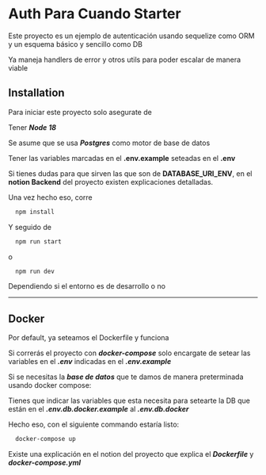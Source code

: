 
# Auth Para Cuando Starter

Este proyecto es un ejemplo de autenticación usando sequelize como ORM y un esquema básico y sencillo como DB

Ya maneja handlers de error y otros utils para poder escalar de manera viable


## Installation

Para iniciar este proyecto solo asegurate de

Tener ___Node 18___

Se asume que se usa ___Postgres___ como motor de base de datos

Tener las variables marcadas en el __.env.example__ seteadas en el  __.env__

Si tienes dudas para que sirven las que son de __DATABASE_URI_ENV__, en el __notion Backend__ del proyecto existen explicaciones detalladas.

Una vez hecho eso, corre

```bash
  npm install
```

Y seguido de 

```bash
  npm run start
```
o

```bash
  npm run dev
```
Dependiendo si el entorno es de desarrollo o no

- - - -
## Docker

Por default, ya seteamos el Dockerfile y funciona


Si correrás el proyecto con ___docker-compose___ solo encargate de setear las variables en el ___.env___ indicadas en el ___.env.example___

Si se necesitas la ___base de datos___ que te damos de manera preterminada usando docker compose:

Tienes que indicar las variables que esta necesita para setearte la DB que están en el ___.env.db.docker.example___ al ___.env.db.docker___

Hecho eso, con el siguiente commando estaría listo:
```bash
  docker-compose up
```

Existe una explicación en el notion del proyecto que explica el ___Dockerfile___ y ___docker-compose.yml___